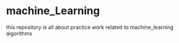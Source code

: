 # machine_Learning
this repository is all about practice work related to machine_learning algorithms
